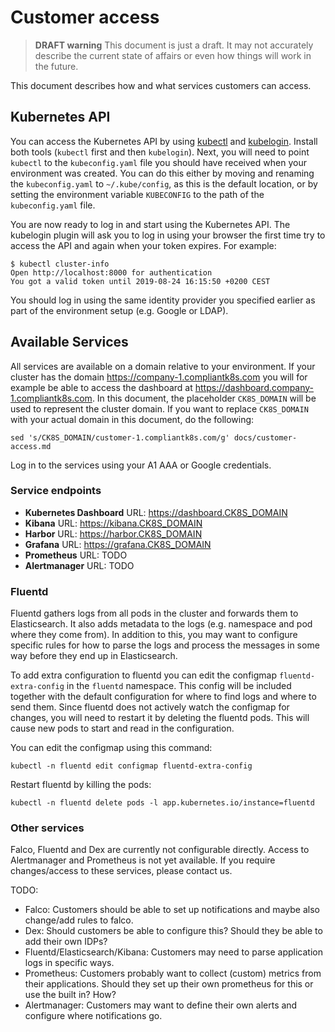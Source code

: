 # Customer access

> **DRAFT warning**
This document is just a draft.
It may not accurately describe the current state of affairs or even how things will work in the future.

This document describes how and what services customers can access.

## Kubernetes API

You can access the Kubernetes API by using [kubectl](https://kubernetes.io/docs/tasks/tools/install-kubectl/) and [kubelogin](https://github.com/int128/kubelogin).
Install both tools (`kubectl` first and then `kubelogin`).
Next, you will need to point `kubectl` to the `kubeconfig.yaml` file you should have received when your environment was created.
You can do this either by moving and renaming the `kubeconfig.yaml` to `~/.kube/config`, as this is the default location, or by setting the environment variable `KUBECONFIG` to the path of the `kubeconfig.yaml` file.

You are now ready to log in and start using the Kubernetes API.
The kubelogin plugin will ask you to log in using your browser the first time try to access the API and again when your token expires.
For example:
```
$ kubectl cluster-info
Open http://localhost:8000 for authentication
You got a valid token until 2019-08-24 16:15:50 +0200 CEST
```

You should log in using the same identity provider you specified earlier as part of the environment setup (e.g. Google or LDAP).

## Available Services

All services are available on a domain relative to your environment.
If your cluster has the domain https://company-1.compliantk8s.com you will for example be able to access the dashboard at https://dashboard.company-1.compliantk8s.com.
In this document, the placeholder `CK8S_DOMAIN` will be used to represent the cluster domain.
If you want to replace `CK8S_DOMAIN` with your actual domain in this document, do the following:

```shell
sed 's/CK8S_DOMAIN/customer-1.compliantk8s.com/g' docs/customer-access.md
```

Log in to the services using your A1 AAA or Google credentials.

### Service endpoints

- **Kubernetes Dashboard** URL: https://dashboard.CK8S_DOMAIN
- **Kibana** URL: https://kibana.CK8S_DOMAIN
- **Harbor** URL: https://harbor.CK8S_DOMAIN
- **Grafana** URL: https://grafana.CK8S_DOMAIN
- **Prometheus** URL: TODO
- **Alertmanager** URL: TODO

### Fluentd

Fluentd gathers logs from all pods in the cluster and forwards them to Elasticsearch.
It also adds metadata to the logs (e.g. namespace and pod where they come from).
In addition to this, you may want to configure specific rules for how to parse the logs and process the messages in some way before they end up in Elasticsearch.

To add extra configuration to fluentd you can edit the configmap `fluentd-extra-config` in the `fluentd` namespace.
This config will be included together with the default configuration for where to find logs and where to send them.
Since fluentd does not actively watch the configmap for changes, you will need to restart it by deleting the fluentd pods.
This will cause new pods to start and read in the configuration.

You can edit the configmap using this command:
```
kubectl -n fluentd edit configmap fluentd-extra-config
```

Restart fluentd by killing the pods:
```
kubectl -n fluentd delete pods -l app.kubernetes.io/instance=fluentd
```

### Other services

Falco, Fluentd and Dex are currently not configurable directly.
Access to Alertmanager and Prometheus is not yet available.
If you require changes/access to these services, please contact us.

TODO:

- Falco: Customers should be able to set up notifications and maybe also change/add rules to falco.
- Dex: Should customers be able to configure this? Should they be able to add their own IDPs?
- Fluentd/Elasticsearch/Kibana: Customers may need to parse application logs in specific ways.
- Prometheus: Customers probably want to collect (custom) metrics from their applications. Should they set up their own prometheus for this or use the built in? How?
- Alertmanager: Customers may want to define their own alerts and configure where notifications go.
